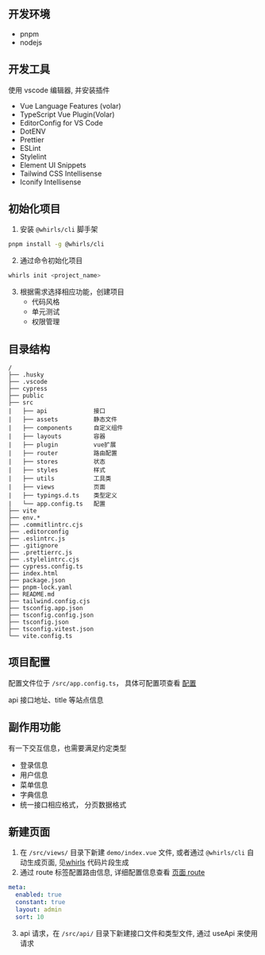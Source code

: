 ## 开发环境

- pnpm
- nodejs

## 开发工具

使用 vscode 编辑器, 并安装插件

- Vue Language Features (volar)
- TypeScript Vue Plugin(Volar)
- EditorConfig for VS Code
- DotENV
- Prettier
- ESLint
- Stylelint
- Element UI Snippets
- Tailwind CSS Intellisense
- Iconify Intellisense

## 初始化项目

1. 安装 `@whirls/cli` 脚手架

```sh
pnpm install -g @whirls/cli
```

2. 通过命令初始化项目

```sh
whirls init <project_name>
```

3. 根据需求选择相应功能，创建项目
   - 代码风格
   - 单元测试
   - 权限管理

## 目录结构

```
/
├── .husky
├── .vscode
├── cypress
├── public
├── src
|   ├── api             接口
|   ├── assets          静态文件
|   ├── components      自定义组件
|   ├── layouts         容器
|   ├── plugin          vue扩展
|   ├── router          路由配置
|   ├── stores          状态
|   ├── styles          样式
|   ├── utils           工具类
|   ├── views           页面
|   ├── typings.d.ts    类型定义
|   └── app.config.ts   配置
├── vite
├── env.*
├── .commitlintrc.cjs
├── .editorconfig
├── .eslintrc.js
├── .gitignore
├── .prettierrc.js
├── .stylelintrc.cjs
├── cypress.config.ts
├── index.html
├── package.json
├── pnpm-lock.yaml
├── README.md
├── tailwind.config.cjs
├── tsconfig.app.json
├── tsconfig.config.json
├── tsconfig.json
├── tsconfig.vitest.json
└── vite.config.ts
```

## 项目配置

配置文件位于 `/src/app.config.ts`， 具体可配置项查看 [配置](/config/)

api 接口地址、title 等站点信息

## 副作用功能

有一下交互信息，也需要满足约定类型

- 登录信息
- 用户信息
- 菜单信息
- 字典信息
- 统一接口相应格式， 分页数据格式

## 新建页面

1. 在 `/src/views/` 目录下新建 `demo/index.vue` 文件, 或者通过 `@whirls/cli` 自动生成页面, 见[whirls](/cli/)
   代码片段生成
2. 通过 route 标签配置路由信息, 详细配置信息查看 [页面 route](/advance/router.html)

```yaml
meta:
  enabled: true
  constant: true
  layout: admin
  sort: 10
```

3. api 请求，在 `/src/api/` 目录下新建接口文件和类型文件, 通过 useApi 来使用请求
